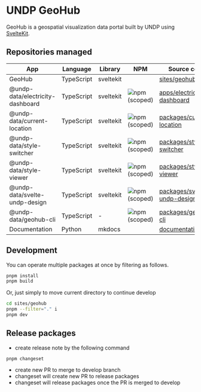 # UNDP GeoHub

GeoHub is a geospatial visualization data portal built by UNDP using [SvelteKit](https://kit.svelte.dev/).

## Repositories managed

| App                              | Language   | Library   | NPM                                                                            | Source code                                                   |
| -------------------------------- | ---------- | --------- | ------------------------------------------------------------------------------ | ------------------------------------------------------------- |
| GeoHub                           | TypeScript | sveltekit |                                                                                | [sites/geohub](./sites/geohub/)                               |
| @undp-data/electricity-dashboard | TypeScript | sveltekit | ![npm (scoped)](https://img.shields.io/npm/v/@undp-data/electricity-dashboard) | [apps/electricity-dashboard](./apps/electricity-dashboard/)   |
| @undp-data/current-location      | TypeScript | sveltekit | ![npm (scoped)](https://img.shields.io/npm/v/@undp-data/current-location)      | [packages/current-location](./packages/current-location/)     |
| @undp-data/style-switcher        | TypeScript | sveltekit | ![npm (scoped)](https://img.shields.io/npm/v/@undp-data/style-switcher)        | [packages/style-switcher](./packages/style-switcher/)         |
| @undp-data/style-viewer          | TypeScript | sveltekit | ![npm (scoped)](https://img.shields.io/npm/v/@undp-data/style-viewer)          | [packages/style-viewer](./packages/style-viewer/)             |
| @undp-data/svelte-undp-design    | TypeScript | sveltekit | ![npm (scoped)](https://img.shields.io/npm/v/@undp-data/svelte-undp-design)    | [packages/svelte-undp-design](./packages/svelte-undp-design/) |
| @undp-data/geohub-cli            | TypeScript | -         | ![npm (scoped)](https://img.shields.io/npm/v/@undp-data/geohub-cli)            | [packages/geohub-cli](./packages/geohub-cli/)                 |
| Documentation                    | Python     | mkdocs    |                                                                                | [documentation](./documentation/)                             |

## Development

You can operate multiple packages at once by filtering as follows.

```bash
pnpm install
pnpm build
```

Or, just simply to move current directory to continue develop

```bash
cd sites/geohub
pnpm --filter="." i
pnpm dev
```

## Release packages

- create release note by the following command

```
pnpm changeset
```

- create new PR to merge to develop branch
- changeset will create new PR to release packages
- changeset will release packages once the PR is merged to develop
